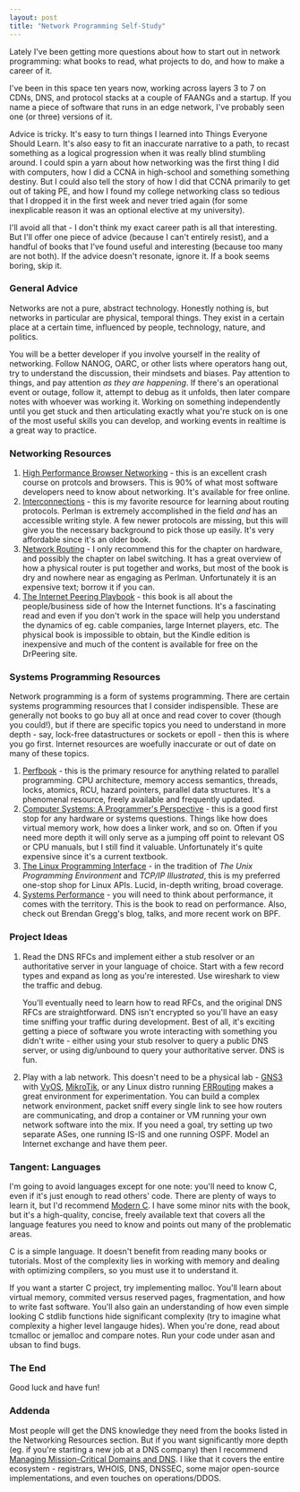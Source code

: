 ```yaml
---
layout: post
title: "Network Programming Self-Study"
---
```


Lately I've been getting more questions about how to start out in network programming: what books to read, what projects to do, and how to make a career of it.

I've been in this space ten years now, working across layers 3 to 7 on CDNs, DNS, and protocol stacks at a couple of FAANGs and a startup. If you name a piece of software that runs in an edge network, I've probably seen one (or three) versions of it.

Advice is tricky. It's easy to turn things I learned into Things Everyone Should Learn. It's also easy to fit an inaccurate narrative to a path, to recast something as a logical progression when it was really blind stumbling around. 
I could spin a yarn about how networking was the first thing I did with computers, how I did a CCNA in high-school and something something destiny. But I could also tell the story of how I did that CCNA primarily to get out of taking PE, and how I found my college networking class so tedious that I dropped it in the first week and never tried again (for some inexplicable reason it was an optional elective at my university).

I'll avoid all that - I don't think my exact career path is all that interesting. But I'll offer one piece of advice (because I can't entirely resist), and a handful of books that I've found useful and interesting (because too many are not both). If the advice doesn't resonate, ignore it. If a book seems boring, skip it.

### General Advice 

Networks are not a pure, abstract technology. Honestly nothing is, but networks in particular are physical, temporal things. They exist in a certain place at a certain time, influenced by people, technology, nature, and politics. 

You will be a better developer if you involve yourself in the reality of networking.  Follow NANOG, OARC, or other lists where operators hang out, try to understand the discussion, their mindsets and biases. Pay attention to things, and pay attention _as they are happening_. If there's an operational event or outage, follow it, attempt to debug as it unfolds, then later compare notes with whoever was working it. Working on something independently until you get stuck and then articulating exactly what you're stuck on is one of the most useful skills you can develop, and working events in realtime is a great way to practice.

### Networking Resources

1. [High Performance Browser Networking](https://hpbn.co) - this is an excellent crash course on protcols and browsers. This is 90% of what most software developers need to know about networking. It's available for free online.
2. [Interconnections](https://www.amazon.com/Interconnections-Bridges-Switches-Internetworking-Protocols/dp/0201634481) - this is my favorite resource for learning about routing protocols. Perlman is extremely accomplished in the field _and_ has an accessible writing style. A few newer protocols are missing, but this will give you the necessary background to pick those up easily. It's very affordable since it's an older book.
3. [Network Routing](https://www.amazon.com/Network-Routing-Algorithms-Architectures-Networking-ebook/dp/B075H8ZPZK) - I only recommend this for the chapter on hardware, and possibly the chapter on label switching. It has a great overview of how a physical router is put together and works, but most of the book is dry and nowhere near as engaging as Perlman. Unfortunately it is an expensive text; borrow it if you can.
4. [The Internet Peering Playbook](http://drpeering.net/core/bookOutline.html) - this book is all about the people/business side of how the Internet functions. It's a fascinating read and even if you don't work in the space will help you understand the dynamics of eg. cable companies, large Internet players, etc. The physical book is impossible to obtain, but the Kindle edition is inexpensive and much of the content is available for free on the DrPeering site.

### Systems Programming Resources

Network programming is a form of systems programming. There are certain systems programming resources that I consider indispensible. These are generally not books to go buy all at once and read cover to cover (though you could!), but if there are specific topics you need to understand in more depth - say, lock-free datastructures or sockets or epoll - then this is where you go first. Internet resources are woefully inaccurate or out of date on many of these topics.

1. [Perfbook](https://mirrors.edge.kernel.org/pub/linux/kernel/people/paulmck/perfbook/perfbook.html) - this is the primary resource for anything related to parallel programming. CPU architecture, memory access semantics, threads, locks, atomics, RCU, hazard pointers, parallel data structures. It's a phenomenal resource, freely available and frequently updated.
2. [Computer Systems: A Programmer's Perspective](https://www.amazon.com/Computer-Systems-Programmers-Perspective-3rd/dp/013409266X) - this is a good first stop for any hardware or systems questions. Things like how does virtual memory work, how does a linker work, and so on. Often if you need more depth it will only serve as a jumping off point to relevant OS or CPU manuals, but I still find it valuable. Unfortunately it's quite expensive since it's a current textbook.
3. [The Linux Programming Interface](https://www.amazon.com/Linux-Programming-Interface-System-Handbook-ebook/dp/B004OEJMZM) - in the tradition of _The Unix Programming Environment_ and _TCP/IP Illustrated_, this is my preferred one-stop shop for Linux APIs. Lucid, in-depth writing, broad coverage.
4. [Systems Performance](https://www.amazon.com/Systems-Performance-Enterprise-Brendan-Gregg-ebook/dp/B00FLYU9T2/) - you will need to think about performance, it comes with the territory. This is the book to read on performance. Also, check out Brendan Gregg's blog, talks, and more recent work on BPF.

### Project Ideas

1. Read the DNS RFCs and implement either a stub resolver or an authoritative server in your language of choice. Start with a few record types and expand as long as you're interested. Use wireshark to view the traffic and debug.

    You'll eventually need to learn how to read RFCs, and the original DNS RFCs are straightforward. DNS isn't encrypted so you'll have an easy time sniffing your traffic during development. Best of all, it's exciting getting a piece of software you wrote interacting with something you didn't write - either using your stub resolver to query a public DNS server, or using dig/unbound to query your authoritative server. DNS is fun.

2. Play with a lab network. This doesn't need to be a physical lab - [GNS3](https://www.gns3.com) with [VyOS](https://www.vyos.io), [MikroTik](https://wiki.mikrotik.com/wiki/Manual:CHR), or any Linux distro running [FRRouting](https://frrouting.org) makes a great environment for experimentation. You can build a complex network environment, packet sniff every single link to see how routers are communicating, and drop a container or VM running your own network software into the mix. If you need a goal, try setting up two separate ASes, one running IS-IS and one running OSPF. Model an Internet exchange and have them peer.

### Tangent: Languages

I'm going to avoid languages except for one note: you'll need to know C, even if it's just enough to read others' code. There are plenty of ways to learn it, but I'd recommend [Modern C](https://modernc.gforge.inria.fr). I have some minor nits with the book, but it's a high-quality, concise, freely available text that covers all the language features you need to know and points out many of the problematic areas.

C is a simple language. It doesn't benefit from reading many books or tutorials. Most of the complexity lies in working with memory and dealing with optimizing compilers, so you must use it to understand it.

If you want a starter C project, try implementing malloc. You'll learn about virtual memory, commited versus reserved pages, fragmentation, and how to write fast software. You'll also gain an understanding of how even simple looking C stdlib functions hide significant complexity (try to imagine what complexity a higher level langauge hides). When you're done, read about tcmalloc or jemalloc and compare notes. Run your code under asan and ubsan to find bugs.

### The End

Good luck and have fun!

### Addenda

Most people will get the DNS knowledge they need from the books listed in the Networking Resources section. But if you want significantly more depth (eg. if you're starting a new job at a DNS company) then I recommend [Managing Mission-Critical Domains and DNS](https://www.amazon.com/Managing-Mission-Critical-Demystifying-nameservers-ebook/dp/B07F71QMFM). I like that it covers the entire ecosystem - registrars, WHOIS, DNS, DNSSEC, some major open-source implementations, and even touches on operations/DDOS.
